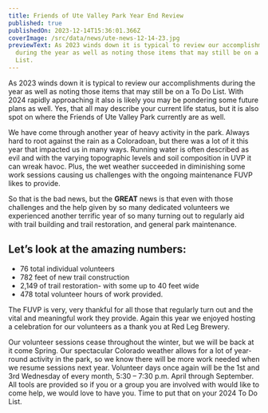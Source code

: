 ```yaml
---
title: Friends of Ute Valley Park Year End Review
published: true
publishedOn: 2023-12-14T15:36:01.366Z
coverImage: /src/data/news/ute-news-12-14-23.jpg
previewText: As 2023 winds down it is typical to review our accomplishments
  during the year as well as noting those items that may still be on a To Do
  List.
---
```

As 2023 winds down it is typical to review our accomplishments during the year as well as noting those items that may still be on a To Do List. With 2024 rapidly approaching it also is likely you may be pondering some future plans as well. Yes, that all may describe your current life status, but it is also spot on where the Friends of Ute Valley Park currently are as well.

We have come through another year of heavy activity in the park. Always hard to root against the rain as a Coloradoan, but there was a lot of it this year that impacted us in many ways. Running water is often described as evil and with the varying topographic levels and soil composition in UVP it can wreak havoc. Plus, the wet weather succeeded in diminishing some work sessions causing us challenges with the ongoing maintenance FUVP likes to provide.

So that is the bad news, but the **GREAT** news is that even with those challenges and the help given by so many dedicated volunteers we experienced another terrific year of so many turning out to regularly aid with trail building and trail restoration, and general park maintenance.

## Let’s look at the amazing numbers:

* 76 total individual volunteers
* 782 feet of new trail construction
* 2,149 of trail restoration- with some up to 40 feet wide
* 478 total volunteer hours of work provided.

The FUVP is very, very thankful for all those that regularly turn out and the vital and meaningful work they provide. Again this year we enjoyed hosting a celebration for our volunteers as a thank you at Red Leg Brewery.

Our volunteer sessions cease throughout the winter, but we will be back at it come Spring. Our spectacular Colorado weather allows for a lot of year-round activity in the park, so we know there will be more work needed when we resume sessions next year. Volunteer days once again will be the 1st and 3rd Wednesday of every month, 5:30 – 7:30 p.m. April through September. All tools are provided so if you or a group you are involved with would like to come help, we would love to have you. Time to put that on your 2024 To Do List.